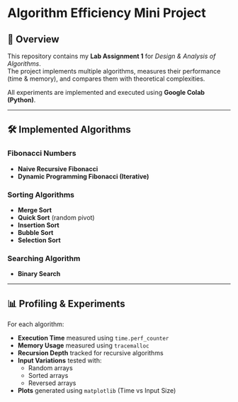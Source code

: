 # Algorithm Efficiency Mini Project

## 📌 Overview
This repository contains my **Lab Assignment 1** for *Design & Analysis of Algorithms*.  
The project implements multiple algorithms, measures their performance (time & memory), and compares them with theoretical complexities.  

All experiments are implemented and executed using **Google Colab (Python)**.

---

## 🛠️ Implemented Algorithms
### Fibonacci Numbers
- **Naive Recursive Fibonacci**
- **Dynamic Programming Fibonacci (Iterative)**

### Sorting Algorithms
- **Merge Sort**
- **Quick Sort** (random pivot)
- **Insertion Sort**
- **Bubble Sort**
- **Selection Sort**

### Searching Algorithm
- **Binary Search**

---

## 📊 Profiling & Experiments
For each algorithm:
- **Execution Time** measured using `time.perf_counter`
- **Memory Usage** measured using `tracemalloc`
- **Recursion Depth** tracked for recursive algorithms
- **Input Variations** tested with:
  - Random arrays
  - Sorted arrays
  - Reversed arrays
- **Plots** generated using `matplotlib` (Time vs Input Size)
